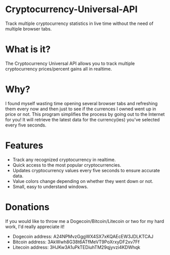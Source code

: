 # Cryptocurrency-Universal-API
Track multiple cryptocurrency statistics in live time without the need of multiple browser tabs.

# What is it?
The Cryptocurrency Universal API allows you to track multiple cryptocurrency prices/percent gains all in realtime.

# Why?
I found myself wasting time opening several browser tabs and refreshing them every now and then just to see if the currences I owned went up in price or not. This program simplifies the process by going out to the Internet for you! It will retrieve the latest data for the currency(ies) you've selected every five seconds. 

# Features
- Track any recognized cryptocurrency in realtime.
- Quick access to the most popular cryptocurrencies.
- Updates cryptocurrency values every five seconds to ensure accurate data.
- Value colors change depending on whether they went down or not.
- Small, easy to understand windows.

# Donations
If you would like to throw me a Dogecoin/Bitcoin/Litecoin or two for my hard work, I'd really appreciate it!
- Dogecoin address: A24NPMvzGggWX4SX7xKQAEcEW3JDLKTCAJ
- Bitcoin address: 3AkWwh8G38t6ATfMeVT9PoXrxyDF2xv7Ff
- Litecoin address: 3HJKw3A1uPkTEDiuhTM29qjyvzi4KDWhqk
